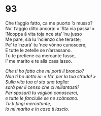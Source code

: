 # 93
  
Che t’aggio fatto, ca me puorto ’o musso?  
Nu’ t’aggio ditto ancora: « ’Sta via passa! »  
’Ncoppa â vita toja nce sta’ ’nu jusso  
Me pare, sia lu ’ncienzo che teraste;  
Pe’ te ’nzurà’ tu ’nce vônno cunoscere,  
E tutte le zetelle se n’arrassano.  
Tu te pretiene ca mercante fusse,  
I’ me marito e te alla casa lasso.

*Che ti ho fatto che mi porti il broncio?  
Non ti ho detto io: « Va’ per la tua strada! »  
Sulla vita tua ci sta una taglia:  
sarà per il censo che ci millantasti?  
Per sposarti tu voglion conoscerci,  
e tutte le fanciulle se ne scànsano.  
Tu ti fingi mercatante,  
io mi marito e in casa ti lascio.*


